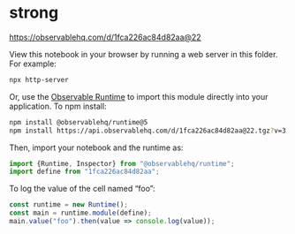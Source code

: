 # strong

https://observablehq.com/d/1fca226ac84d82aa@22

View this notebook in your browser by running a web server in this folder. For
example:

~~~sh
npx http-server
~~~

Or, use the [Observable Runtime](https://github.com/observablehq/runtime) to
import this module directly into your application. To npm install:

~~~sh
npm install @observablehq/runtime@5
npm install https://api.observablehq.com/d/1fca226ac84d82aa@22.tgz?v=3
~~~

Then, import your notebook and the runtime as:

~~~js
import {Runtime, Inspector} from "@observablehq/runtime";
import define from "1fca226ac84d82aa";
~~~

To log the value of the cell named “foo”:

~~~js
const runtime = new Runtime();
const main = runtime.module(define);
main.value("foo").then(value => console.log(value));
~~~
